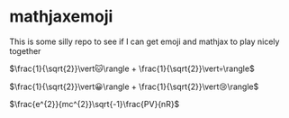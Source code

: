 # mathjaxemoji

This is some silly repo to see if I can get emoji and mathjax to play nicely together

$\frac{1}{\sqrt{2}}\vert🐱\rangle + \frac{1}{\sqrt{2}}\vert💀\rangle$

$\frac{1}{\sqrt{2}}\vert😀\rangle + \frac{1}{\sqrt{2}}\vert😢\rangle$

$\frac{e^{2}}{mc^{2}}\sqrt{-1}\frac{PV}{nR}$
